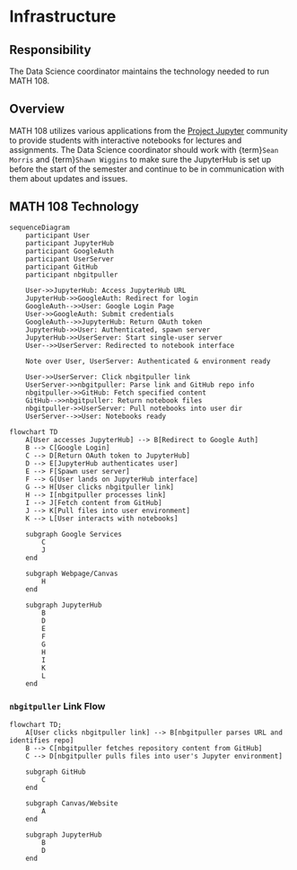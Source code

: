 # Infrastructure

## Responsibility
The Data Science coordinator maintains the technology needed to run MATH 108.

## Overview
MATH 108 utilizes various applications from the [Project Jupyter](https://www.jupyter.org) community to provide students with interactive notebooks for lectures and assignments. The Data Science coordinator should work with {term}`Sean Morris` and {term}`Shawn Wiggins` to make sure the JupyterHub is set up before the start of the semester and continue to be in communication with them about updates and issues.

## MATH 108 Technology

```mermaid
sequenceDiagram
    participant User
    participant JupyterHub
    participant GoogleAuth
    participant UserServer
    participant GitHub
    participant nbgitpuller

    User->>JupyterHub: Access JupyterHub URL
    JupyterHub->>GoogleAuth: Redirect for login
    GoogleAuth-->>User: Google Login Page
    User->>GoogleAuth: Submit credentials
    GoogleAuth-->>JupyterHub: Return OAuth token
    JupyterHub->>User: Authenticated, spawn server
    JupyterHub->>UserServer: Start single-user server
    User-->>UserServer: Redirected to notebook interface

    Note over User, UserServer: Authenticated & environment ready

    User->>UserServer: Click nbgitpuller link
    UserServer->>nbgitpuller: Parse link and GitHub repo info
    nbgitpuller->>GitHub: Fetch specified content
    GitHub-->>nbgitpuller: Return notebook files
    nbgitpuller->>UserServer: Pull notebooks into user dir
    UserServer-->>User: Notebooks ready
```

```mermaid
flowchart TD
    A[User accesses JupyterHub] --> B[Redirect to Google Auth]
    B --> C[Google Login]
    C --> D[Return OAuth token to JupyterHub]
    D --> E[JupyterHub authenticates user]
    E --> F[Spawn user server]
    F --> G[User lands on JupyterHub interface]
    G --> H[User clicks nbgitpuller link]
    H --> I[nbgitpuller processes link]
    I --> J[Fetch content from GitHub]
    J --> K[Pull files into user environment]
    K --> L[User interacts with notebooks]
    
    subgraph Google Services
        C
        J
    end

    subgraph Webpage/Canvas
        H
    end

    subgraph JupyterHub
        B
        D
        E
        F
        G
        H
        I
        K
        L
    end
```

### `nbgitpuller` Link Flow

```mermaid
flowchart TD;
    A[User clicks nbgitpuller link] --> B[nbgitpuller parses URL and identifies repo]
    B --> C[nbgitpuller fetches repository content from GitHub]
    C --> D[nbgitpuller pulls files into user's Jupyter environment]

    subgraph GitHub
        C
    end

    subgraph Canvas/Website
        A
    end

    subgraph JupyterHub
        B
        D
    end

```